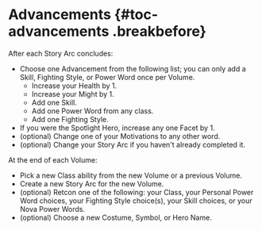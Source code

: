 # Advancements {#toc-advancements .breakbefore}

After each Story Arc concludes:

- Choose one Advancement from the following list; you can only add a Skill, Fighting Style, or Power Word once per Volume.
  - Increase your Health by 1.
  - Increase your Might by 1.
  - Add one Skill.
  - Add one Power Word from any class.
  - Add one Fighting Style.
- If you were the Spotlight Hero, increase any one Facet by 1.
- (optional) Change one of your Motivations to any other word.
- (optional) Change your Story Arc if you haven't already completed it.

At the end of each Volume:

- Pick a new Class ability from the new Volume or a previous Volume.
- Create a new Story Arc for the new Volume.
- (optional) Retcon one of the following: your Class, your Personal Power Word choices, your Fighting Style choice(s), your Skill choices, or your Nova Power Words.
- (optional) Choose a new Costume, Symbol, or Hero Name.

